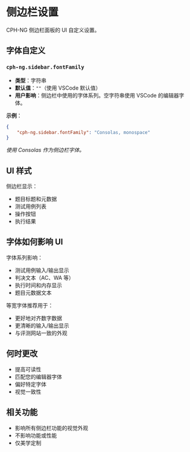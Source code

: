 # 侧边栏设置

CPH-NG 侧边栏面板的 UI 自定义设置。

## 字体自定义

### `cph-ng.sidebar.fontFamily`

- **类型**：字符串
- **默认值**：`""`（使用 VSCode 默认值）
- **用户影响**：侧边栏中使用的字体系列。空字符串使用 VSCode 的编辑器字体。

**示例**：

```json
{
    "cph-ng.sidebar.fontFamily": "Consolas, monospace"
}
```

_使用 Consolas 作为侧边栏字体。_

## UI 样式

侧边栏显示：

- 题目标题和元数据
- 测试用例列表
- 操作按钮
- 执行结果

## 字体如何影响 UI

字体系列影响：

- 测试用例输入/输出显示
- 判决文本（AC、WA 等）
- 执行时间和内存显示
- 题目元数据文本

等宽字体推荐用于：

- 更好地对齐数字数据
- 更清晰的输入/输出显示
- 与评测网站一致的外观

## 何时更改

- 提高可读性
- 匹配您的编辑器字体
- 偏好特定字体
- 视觉一致性

## 相关功能

- 影响所有侧边栏功能的视觉外观
- 不影响功能或性能
- 仅美学定制
